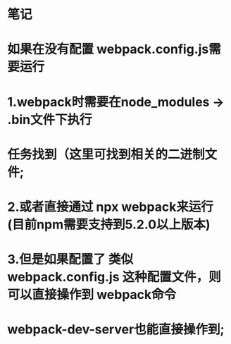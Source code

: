 <!--
 * @Description: 
 * @Author: wangqi
 * @Date: 2019-09-02 10:37:32
 * @LastEditTime: 2019-09-02 10:42:52
 -->
# 笔记
#   如果在没有配置 webpack.config.js需要运行
#    1.webpack时需要在node_modules -> .bin文件下执行
#       任务找到（这里可找到相关的二进制文件;
#    2.或者直接通过 npx webpack来运行 (目前npm需要支持到5.2.0以上版本)
#    3.但是如果配置了 类似webpack.config.js 这种配置文件，则可以直接操作到 webpack命令
#       webpack-dev-server也能直接操作到;
#          
#
#